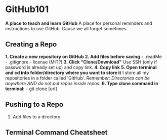 # GitHub101
**A place to teach and learn GitHub**
A place for personal reminders and instructions to use GitHub. Cause we all forget sometimes.

## Creating a Repo
**1. Create a new repository on GitHub**
**2. Add files before saving**
    - .readMe
    - .gitignore
    - license (MIT?)
**3. Click "Clone/Download"**
Use SSH (only if password is already set up) and copy link.
**4. Copy link**
**5. Open terminal and cd into folder/directory where you want to store it**
I store all my repositories in a folder called 'GitHub'. *Remember: Directories can be anywhere AND do not put repos inside repos.*
**6. Type clone command in terminal:**
    - git clone [url]

## Pushing to a Repo
1. Add files to a directory

## Terminal Command Cheatsheet
